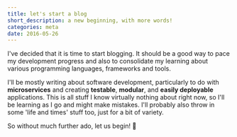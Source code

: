 ```yaml
---
title: let's start a blog
short_description: a new beginning, with more words!
categories: meta
date: 2016-05-26
---
```

I've decided that it is time to start blogging. It should be a good way to pace my development progress and also to consolidate my learning about various programming languages, frameworks and tools.

I'll be mostly writing about software development, particularly to do with __microservices__ and creating __testable__, __modular__, and __easily deployable__ applications. This is all stuff I know virtually nothing about right now, so I'll be learning as I go and might make mistakes. I'll probably also throw in some 'life and times' stuff too, just for a bit of variety.

So without much further ado, let us begin! :rocket:
